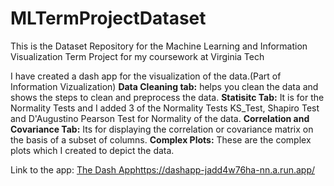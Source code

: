 # MLTermProjectDataset
This is the Dataset Repository for the Machine Learning and Information Visualization Term Project for my coursework at Virginia Tech

I have created a dash app for the visualization of the data.(Part of Information Vizualization)
**Data Cleaning tab:** helps you clean the data and shows the steps to clean and preprocess the data.
**Statisitc Tab:** It is for the Normality Tests and I added 3 of the Normality Tests KS_Test, Shapiro Test and D'Augustino Pearson Test for Normality of the data.
**Correlation and Covariance Tab:** Its for displaying the correlation or covariance matrix on the basis of a subset of columns.
**Complex Plots:** These are the complex plots which I created to depict the data.

Link to the app: [The Dash App](https://dashapp-jadd4w76ha-nn.a.run.app/)https://dashapp-jadd4w76ha-nn.a.run.app/
